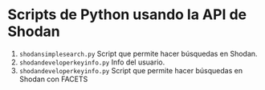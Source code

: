 # Scripts de Python usando la API de Shodan

1. ```shodansimplesearch.py``` Script que permite hacer búsquedas en Shodan.
2. ```shodandeveloperkeyinfo.py``` Info del usuario.
2. ```shodandeveloperkeyinfo.py``` Script que permite hacer búsquedas en Shodan con FACETS
